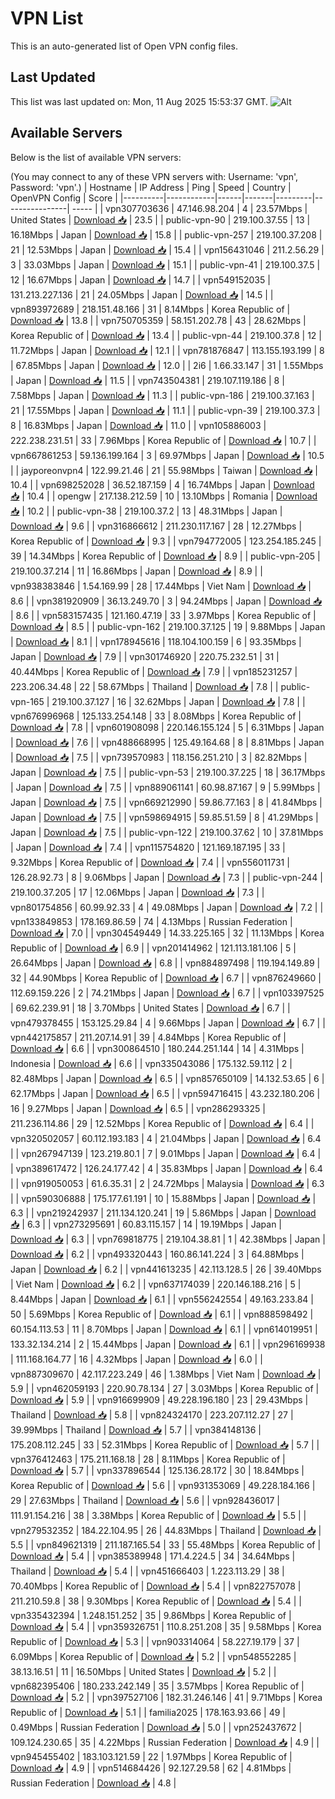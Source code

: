 # VPN List

This is an auto-generated list of Open VPN config files.

## Last Updated

This list was last updated on: Mon, 11 Aug 2025 15:53:37 GMT.
![Alt](https://repobeats.axiom.co/api/embed/186b98318ef1479477931607c1ad7d823f12451f.svg "Repobeats analytics image")

## Available Servers

Below is the list of available VPN servers:

(You may connect to any of these VPN servers with: Username: 'vpn', Password: 'vpn'.)
| Hostname | IP Address | Ping | Speed | Country | OpenVPN Config | Score |
|----------|------------|------|-------|---------|----------------| ----- |
| vpn307703636 | 47.146.98.204 | 4 | 23.57Mbps | United States | [Download 📥](./configs/server_0_US.ovpn) | 23.5 |
| public-vpn-90 | 219.100.37.55 | 13 | 16.18Mbps | Japan | [Download 📥](./configs/server_1_JP.ovpn) | 15.8 |
| public-vpn-257 | 219.100.37.208 | 21 | 12.53Mbps | Japan | [Download 📥](./configs/server_2_JP.ovpn) | 15.4 |
| vpn156431046 | 211.2.56.29 | 3 | 33.03Mbps | Japan | [Download 📥](./configs/server_3_JP.ovpn) | 15.1 |
| public-vpn-41 | 219.100.37.5 | 12 | 16.67Mbps | Japan | [Download 📥](./configs/server_4_JP.ovpn) | 14.7 |
| vpn549152035 | 131.213.227.136 | 21 | 24.05Mbps | Japan | [Download 📥](./configs/server_5_JP.ovpn) | 14.5 |
| vpn893972689 | 218.151.48.166 | 31 | 8.14Mbps | Korea Republic of | [Download 📥](./configs/server_6_KR.ovpn) | 13.8 |
| vpn750705359 | 58.151.202.78 | 43 | 28.62Mbps | Korea Republic of | [Download 📥](./configs/server_7_KR.ovpn) | 13.4 |
| public-vpn-44 | 219.100.37.8 | 12 | 11.72Mbps | Japan | [Download 📥](./configs/server_8_JP.ovpn) | 12.1 |
| vpn781876847 | 113.155.193.199 | 8 | 67.85Mbps | Japan | [Download 📥](./configs/server_9_JP.ovpn) | 12.0 |
| 2i6 | 1.66.33.147 | 31 | 1.55Mbps | Japan | [Download 📥](./configs/server_10_JP.ovpn) | 11.5 |
| vpn743504381 | 219.107.119.186 | 8 | 7.58Mbps | Japan | [Download 📥](./configs/server_11_JP.ovpn) | 11.3 |
| public-vpn-186 | 219.100.37.163 | 21 | 17.55Mbps | Japan | [Download 📥](./configs/server_12_JP.ovpn) | 11.1 |
| public-vpn-39 | 219.100.37.3 | 8 | 16.83Mbps | Japan | [Download 📥](./configs/server_13_JP.ovpn) | 11.0 |
| vpn105886003 | 222.238.231.51 | 33 | 7.96Mbps | Korea Republic of | [Download 📥](./configs/server_14_KR.ovpn) | 10.7 |
| vpn667861253 | 59.136.199.164 | 3 | 69.97Mbps | Japan | [Download 📥](./configs/server_15_JP.ovpn) | 10.5 |
| jayporeonvpn4 | 122.99.21.46 | 21 | 55.98Mbps | Taiwan | [Download 📥](./configs/server_16_TW.ovpn) | 10.4 |
| vpn698252028 | 36.52.187.159 | 4 | 16.74Mbps | Japan | [Download 📥](./configs/server_17_JP.ovpn) | 10.4 |
| opengw | 217.138.212.59 | 10 | 13.10Mbps | Romania | [Download 📥](./configs/server_18_RO.ovpn) | 10.2 |
| public-vpn-38 | 219.100.37.2 | 13 | 48.31Mbps | Japan | [Download 📥](./configs/server_19_JP.ovpn) | 9.6 |
| vpn316866612 | 211.230.117.167 | 28 | 12.27Mbps | Korea Republic of | [Download 📥](./configs/server_20_KR.ovpn) | 9.3 |
| vpn794772005 | 123.254.185.245 | 39 | 14.34Mbps | Korea Republic of | [Download 📥](./configs/server_21_KR.ovpn) | 8.9 |
| public-vpn-205 | 219.100.37.214 | 11 | 16.86Mbps | Japan | [Download 📥](./configs/server_22_JP.ovpn) | 8.9 |
| vpn938383846 | 1.54.169.99 | 28 | 17.44Mbps | Viet Nam | [Download 📥](./configs/server_23_VN.ovpn) | 8.6 |
| vpn381920909 | 36.13.249.70 | 3 | 94.24Mbps | Japan | [Download 📥](./configs/server_24_JP.ovpn) | 8.6 |
| vpn583157435 | 121.160.47.19 | 33 | 3.97Mbps | Korea Republic of | [Download 📥](./configs/server_25_KR.ovpn) | 8.5 |
| public-vpn-162 | 219.100.37.125 | 19 | 9.88Mbps | Japan | [Download 📥](./configs/server_26_JP.ovpn) | 8.1 |
| vpn178945616 | 118.104.100.159 | 6 | 93.35Mbps | Japan | [Download 📥](./configs/server_27_JP.ovpn) | 7.9 |
| vpn301746920 | 220.75.232.51 | 31 | 40.44Mbps | Korea Republic of | [Download 📥](./configs/server_28_KR.ovpn) | 7.9 |
| vpn185231257 | 223.206.34.48 | 22 | 58.67Mbps | Thailand | [Download 📥](./configs/server_29_TH.ovpn) | 7.8 |
| public-vpn-165 | 219.100.37.127 | 16 | 32.62Mbps | Japan | [Download 📥](./configs/server_30_JP.ovpn) | 7.8 |
| vpn676996968 | 125.133.254.148 | 33 | 8.08Mbps | Korea Republic of | [Download 📥](./configs/server_31_KR.ovpn) | 7.8 |
| vpn601908098 | 220.146.155.124 | 5 | 6.31Mbps | Japan | [Download 📥](./configs/server_32_JP.ovpn) | 7.6 |
| vpn488668995 | 125.49.164.68 | 8 | 8.81Mbps | Japan | [Download 📥](./configs/server_33_JP.ovpn) | 7.5 |
| vpn739570983 | 118.156.251.210 | 3 | 82.82Mbps | Japan | [Download 📥](./configs/server_34_JP.ovpn) | 7.5 |
| public-vpn-53 | 219.100.37.225 | 18 | 36.17Mbps | Japan | [Download 📥](./configs/server_35_JP.ovpn) | 7.5 |
| vpn889061141 | 60.98.87.167 | 9 | 5.99Mbps | Japan | [Download 📥](./configs/server_36_JP.ovpn) | 7.5 |
| vpn669212990 | 59.86.77.163 | 8 | 41.84Mbps | Japan | [Download 📥](./configs/server_37_JP.ovpn) | 7.5 |
| vpn598694915 | 59.85.51.59 | 8 | 41.29Mbps | Japan | [Download 📥](./configs/server_38_JP.ovpn) | 7.5 |
| public-vpn-122 | 219.100.37.62 | 10 | 37.81Mbps | Japan | [Download 📥](./configs/server_39_JP.ovpn) | 7.4 |
| vpn115754820 | 121.169.187.195 | 33 | 9.32Mbps | Korea Republic of | [Download 📥](./configs/server_40_KR.ovpn) | 7.4 |
| vpn556011731 | 126.28.92.73 | 8 | 9.06Mbps | Japan | [Download 📥](./configs/server_41_JP.ovpn) | 7.3 |
| public-vpn-244 | 219.100.37.205 | 17 | 12.06Mbps | Japan | [Download 📥](./configs/server_42_JP.ovpn) | 7.3 |
| vpn801754856 | 60.99.92.33 | 4 | 49.08Mbps | Japan | [Download 📥](./configs/server_43_JP.ovpn) | 7.2 |
| vpn133849853 | 178.169.86.59 | 74 | 4.13Mbps | Russian Federation | [Download 📥](./configs/server_44_RU.ovpn) | 7.0 |
| vpn304549449 | 14.33.225.165 | 32 | 11.13Mbps | Korea Republic of | [Download 📥](./configs/server_45_KR.ovpn) | 6.9 |
| vpn201414962 | 121.113.181.106 | 5 | 26.64Mbps | Japan | [Download 📥](./configs/server_46_JP.ovpn) | 6.8 |
| vpn884897498 | 119.194.149.89 | 32 | 44.90Mbps | Korea Republic of | [Download 📥](./configs/server_47_KR.ovpn) | 6.7 |
| vpn876249660 | 112.69.159.226 | 2 | 74.21Mbps | Japan | [Download 📥](./configs/server_48_JP.ovpn) | 6.7 |
| vpn103397525 | 69.62.239.91 | 18 | 3.70Mbps | United States | [Download 📥](./configs/server_49_US.ovpn) | 6.7 |
| vpn479378455 | 153.125.29.84 | 4 | 9.66Mbps | Japan | [Download 📥](./configs/server_50_JP.ovpn) | 6.7 |
| vpn442175857 | 211.207.14.91 | 39 | 4.84Mbps | Korea Republic of | [Download 📥](./configs/server_51_KR.ovpn) | 6.6 |
| vpn300864510 | 180.244.251.144 | 14 | 4.31Mbps | Indonesia | [Download 📥](./configs/server_52_ID.ovpn) | 6.6 |
| vpn335043086 | 175.132.59.112 | 2 | 82.48Mbps | Japan | [Download 📥](./configs/server_53_JP.ovpn) | 6.5 |
| vpn857650109 | 14.132.53.65 | 6 | 62.17Mbps | Japan | [Download 📥](./configs/server_54_JP.ovpn) | 6.5 |
| vpn594716415 | 43.232.180.206 | 16 | 9.27Mbps | Japan | [Download 📥](./configs/server_55_JP.ovpn) | 6.5 |
| vpn286293325 | 211.236.114.86 | 29 | 12.52Mbps | Korea Republic of | [Download 📥](./configs/server_56_KR.ovpn) | 6.4 |
| vpn320502057 | 60.112.193.183 | 4 | 21.04Mbps | Japan | [Download 📥](./configs/server_57_JP.ovpn) | 6.4 |
| vpn267947139 | 123.219.80.1 | 7 | 9.01Mbps | Japan | [Download 📥](./configs/server_58_JP.ovpn) | 6.4 |
| vpn389617472 | 126.24.177.42 | 4 | 35.83Mbps | Japan | [Download 📥](./configs/server_59_JP.ovpn) | 6.4 |
| vpn919050053 | 61.6.35.31 | 2 | 24.72Mbps | Malaysia | [Download 📥](./configs/server_60_MY.ovpn) | 6.3 |
| vpn590306888 | 175.177.61.191 | 10 | 15.88Mbps | Japan | [Download 📥](./configs/server_61_JP.ovpn) | 6.3 |
| vpn219242937 | 211.134.120.241 | 19 | 5.86Mbps | Japan | [Download 📥](./configs/server_62_JP.ovpn) | 6.3 |
| vpn273295691 | 60.83.115.157 | 14 | 19.19Mbps | Japan | [Download 📥](./configs/server_63_JP.ovpn) | 6.3 |
| vpn769818775 | 219.104.38.81 | 1 | 42.38Mbps | Japan | [Download 📥](./configs/server_64_JP.ovpn) | 6.2 |
| vpn493320443 | 160.86.141.224 | 3 | 64.88Mbps | Japan | [Download 📥](./configs/server_65_JP.ovpn) | 6.2 |
| vpn441613235 | 42.113.128.5 | 26 | 39.40Mbps | Viet Nam | [Download 📥](./configs/server_66_VN.ovpn) | 6.2 |
| vpn637174039 | 220.146.188.216 | 5 | 8.44Mbps | Japan | [Download 📥](./configs/server_67_JP.ovpn) | 6.1 |
| vpn556242554 | 49.163.233.84 | 50 | 5.69Mbps | Korea Republic of | [Download 📥](./configs/server_68_KR.ovpn) | 6.1 |
| vpn888598492 | 60.154.113.53 | 11 | 8.70Mbps | Japan | [Download 📥](./configs/server_69_JP.ovpn) | 6.1 |
| vpn614019951 | 133.32.134.214 | 2 | 15.44Mbps | Japan | [Download 📥](./configs/server_70_JP.ovpn) | 6.1 |
| vpn296169938 | 111.168.164.77 | 16 | 4.32Mbps | Japan | [Download 📥](./configs/server_71_JP.ovpn) | 6.0 |
| vpn887309670 | 42.117.223.249 | 46 | 1.38Mbps | Viet Nam | [Download 📥](./configs/server_72_VN.ovpn) | 5.9 |
| vpn462059193 | 220.90.78.134 | 27 | 3.03Mbps | Korea Republic of | [Download 📥](./configs/server_73_KR.ovpn) | 5.9 |
| vpn916699909 | 49.228.196.180 | 23 | 29.43Mbps | Thailand | [Download 📥](./configs/server_74_TH.ovpn) | 5.8 |
| vpn824324170 | 223.207.112.27 | 27 | 39.99Mbps | Thailand | [Download 📥](./configs/server_75_TH.ovpn) | 5.7 |
| vpn384148136 | 175.208.112.245 | 33 | 52.31Mbps | Korea Republic of | [Download 📥](./configs/server_76_KR.ovpn) | 5.7 |
| vpn376412463 | 175.211.168.18 | 28 | 8.11Mbps | Korea Republic of | [Download 📥](./configs/server_77_KR.ovpn) | 5.7 |
| vpn337896544 | 125.136.28.172 | 30 | 18.84Mbps | Korea Republic of | [Download 📥](./configs/server_78_KR.ovpn) | 5.6 |
| vpn931353069 | 49.228.184.166 | 29 | 27.63Mbps | Thailand | [Download 📥](./configs/server_79_TH.ovpn) | 5.6 |
| vpn928436017 | 111.91.154.216 | 38 | 3.38Mbps | Korea Republic of | [Download 📥](./configs/server_80_KR.ovpn) | 5.5 |
| vpn279532352 | 184.22.104.95 | 26 | 44.83Mbps | Thailand | [Download 📥](./configs/server_81_TH.ovpn) | 5.5 |
| vpn849621319 | 211.187.165.54 | 33 | 55.48Mbps | Korea Republic of | [Download 📥](./configs/server_82_KR.ovpn) | 5.4 |
| vpn385389948 | 171.4.224.5 | 34 | 34.64Mbps | Thailand | [Download 📥](./configs/server_83_TH.ovpn) | 5.4 |
| vpn451666403 | 1.223.113.29 | 38 | 70.40Mbps | Korea Republic of | [Download 📥](./configs/server_84_KR.ovpn) | 5.4 |
| vpn822757078 | 211.210.59.8 | 38 | 9.30Mbps | Korea Republic of | [Download 📥](./configs/server_85_KR.ovpn) | 5.4 |
| vpn335432394 | 1.248.151.252 | 35 | 9.86Mbps | Korea Republic of | [Download 📥](./configs/server_86_KR.ovpn) | 5.4 |
| vpn359326751 | 110.8.251.208 | 35 | 9.58Mbps | Korea Republic of | [Download 📥](./configs/server_87_KR.ovpn) | 5.3 |
| vpn903314064 | 58.227.19.179 | 37 | 6.09Mbps | Korea Republic of | [Download 📥](./configs/server_88_KR.ovpn) | 5.2 |
| vpn548552285 | 38.13.16.51 | 11 | 16.50Mbps | United States | [Download 📥](./configs/server_89_US.ovpn) | 5.2 |
| vpn682395406 | 180.233.242.149 | 35 | 3.57Mbps | Korea Republic of | [Download 📥](./configs/server_90_KR.ovpn) | 5.2 |
| vpn397527106 | 182.31.246.146 | 41 | 9.71Mbps | Korea Republic of | [Download 📥](./configs/server_91_KR.ovpn) | 5.1 |
| familia2025 | 178.163.93.66 | 49 | 0.49Mbps | Russian Federation | [Download 📥](./configs/server_92_RU.ovpn) | 5.0 |
| vpn252437672 | 109.124.230.65 | 35 | 4.22Mbps | Russian Federation | [Download 📥](./configs/server_93_RU.ovpn) | 4.9 |
| vpn945455402 | 183.103.121.59 | 22 | 1.97Mbps | Korea Republic of | [Download 📥](./configs/server_94_KR.ovpn) | 4.9 |
| vpn514684426 | 92.127.29.58 | 62 | 4.81Mbps | Russian Federation | [Download 📥](./configs/server_95_RU.ovpn) | 4.8 |
